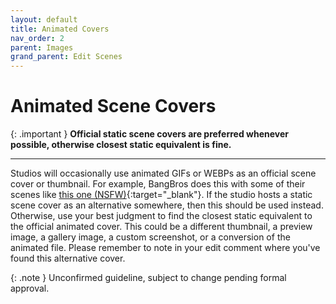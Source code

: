 ```yaml
---
layout: default
title: Animated Covers
nav_order: 2
parent: Images
grand_parent: Edit Scenes
---
```


# Animated Scene Covers

{: .important }
**Official static scene covers are preferred whenever possible, otherwise closest static equivalent is fine.**

---

Studios will occasionally use animated GIFs or WEBPs as an official scene cover or thumbnail. For example, BangBros does this with some of their scenes like [this one (NSFW)](https://bangbros.com/video3412677/big-ass-quake){:target="_blank"}. If the studio hosts a static scene cover as an alternative somewhere, then this should be used instead. Otherwise, use your best judgment to find the closest static equivalent to the official animated cover. This could be a different thumbnail, a preview image, a gallery image, a custom screenshot, or a conversion of the animated file. Please remember to note in your edit comment where you've found this alternative cover.

{: .note }
Unconfirmed guideline, subject to change pending formal approval.
